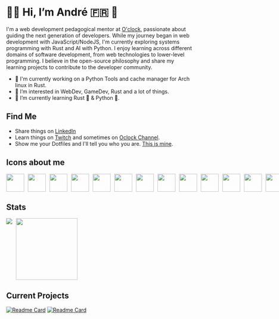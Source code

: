 # 👋🏻 Hi, I’m André 🇫🇷 🐧

I'm a web development pedagogical mentor at [O'clock](https://oclock.io), passionate about guiding the next generation of developers. While my journey began in web development with JavaScript/NodeJS, I'm currently exploring systems programming with Rust and AI with Python. I enjoy learning across different domains of software development, from web technologies to lower-level programming. I believe in the open-source philosophy and share my learning projects to contribute to the developer community.

- 🔭 I'm currently working on a Python Tools and cache manager for Arch linux in Rust.
- 👀 I’m interested in WebDev, GameDev, Rust and a lot of things.
- 🌱 I’m currently learning Rust 🦀 & Python 🐍.

## Find Me
- Share things on [LinkedIn](https://www.linkedin.com/in/andre-leclercq/)
- Learn things on [Twitch](https://www.twitch.tv/sudo_learn_things) and sometimes on [Oclock Channel](https://www.twitch.tv/oclock_io).
- Show me your Dotfiles and I'll tell you who you are. [This is mine](https://github.com/AndreLeclercq/dotfiles).

## Icons about me
<div style="display: flex; align-items: flex-start; gap: 10px;">
  <img height="48" src="https://cdn.simpleicons.org/linux?viewbox=auto" />
  <img height="48" src="https://cdn.simpleicons.org/archlinux?viewbox=auto" />
  <img height="48" src="https://cdn.simpleicons.org/neovim?viewbox=auto" />
  <img height="48" src="https://cdn.simpleicons.org/alacritty?viewbox=auto" />
  <img height="48" src="https://cdn.simpleicons.org/git?viewbox=auto" />
  <img height="48" src="https://cdn.simpleicons.org/rust?viewbox=auto" />
  <img height="48" src="https://cdn.simpleicons.org/python?viewbox=auto" />
  <img height="48" src="https://cdn.simpleicons.org/javascript?viewbox=auto" />
  <img height="48" src="https://cdn.simpleicons.org/postgresql?viewbox=auto" />
  <img height="48" src="https://cdn.simpleicons.org/supabase?viewbox=auto" />
  <img height="48" src="https://cdn.simpleicons.org/firefox?viewbox=auto" />
  <img height="48" src="https://cdn.simpleicons.org/duckduckgo?viewbox=auto" />
  <img height="48" src="https://cdn.simpleicons.org/godotengine?viewbox=auto" />
  <img height="48" src="https://cdn.simpleicons.org/obsstudio?viewbox=auto" />
  <img height="48" src="https://cdn.simpleicons.org/claude?viewbox=auto" />
</div>

## Stats
<div style="display: flex; align-items: flex-start; gap: 10px;">
  <img src="https://github-readme-stats.vercel.app/api/top-langs/?username=andreleclercq&theme=calm&show_icons=true&hide_border=false&layout=compact" />
  <img height="165" src="https://github-readme-stats.vercel.app/api?username=andreleclercq&theme=calm&show_icons=true&hide_border=false&count_private=true" />
</div>

## Current Projects
[![Readme Card](https://github-readme-stats.vercel.app/api/pin/?username=AndreLeclercq&repo=pdf2chunks&theme=calm&description_lines_count=2)](https://github.com/AndreLeclercq/pdf2chunks)
[![Readme Card](https://github-readme-stats.vercel.app/api/pin/?username=AndreLeclercq&repo=cachectl&theme=calm&description_lines_count=2)](https://github.com/AndreLeclercq/cachectl)
